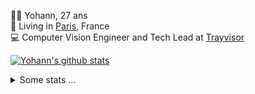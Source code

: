 <p>
  👨🏻 <bold>Yohann</bold>, 27 ans<br/>
  💼 Living in <a href="https://www.google.com/maps?q=paris">Paris</a>, France<br/>
  💻 Computer Vision Engineer and Tech Lead at <a href="https://trayvisor.com/">Trayvisor</a><br/>
</p>

<a href="https://github.com/anuraghazra/github-readme-stats"><img align="center" src="https://github-readme-stats-go94hl40s-yohann84l.vercel.app//api?username=yohann84L&show_icons=true&include_all_commits=true" alt="Yohann's github stats" /> </a>


<details>
  <summary>Some stats ...</summary><br/>
  

<!--START_SECTION:waka-->
![Code Time](http://img.shields.io/badge/Code%20Time-1%2C122%20hrs%2017%20mins-blue)

![Profile Views](http://img.shields.io/badge/Profile%20Views-0-blue)

**🐱 My GitHub Data** 

> 📦 440.7 kB Used in GitHub's Storage 
 > 
> 🏆 285 Contributions in the Year 2024
 > 
> 🚫 Not Opted to Hire
 > 
> 📜 25 Public Repositories 
 > 
> 🔑 21 Private Repositories 
 > 
**I'm an Early 🐤** 

```text
🌞 Morning                14432 commits       ████████░░░░░░░░░░░░░░░░░   31.19 % 
🌆 Daytime                26257 commits       ██████████████░░░░░░░░░░░   56.75 % 
🌃 Evening                5439 commits        ███░░░░░░░░░░░░░░░░░░░░░░   11.76 % 
🌙 Night                  139 commits         ░░░░░░░░░░░░░░░░░░░░░░░░░   00.30 % 
```
📅 **I'm Most Productive on Wednesday** 

```text
Monday                   8519 commits        █████░░░░░░░░░░░░░░░░░░░░   18.41 % 
Tuesday                  8576 commits        █████░░░░░░░░░░░░░░░░░░░░   18.54 % 
Wednesday                10365 commits       ██████░░░░░░░░░░░░░░░░░░░   22.40 % 
Thursday                 9430 commits        █████░░░░░░░░░░░░░░░░░░░░   20.38 % 
Friday                   8640 commits        █████░░░░░░░░░░░░░░░░░░░░   18.67 % 
Saturday                 272 commits         ░░░░░░░░░░░░░░░░░░░░░░░░░   00.59 % 
Sunday                   465 commits         ░░░░░░░░░░░░░░░░░░░░░░░░░   01.01 % 
```


📊 **This Week I Spent My Time On** 

```text
🕑︎ Time Zone: Europe/Paris

💬 Programming Languages: 
Python                   8 hrs 39 mins       ██████████░░░░░░░░░░░░░░░   40.96 % 
JavaScript               6 hrs 57 mins       ████████░░░░░░░░░░░░░░░░░   32.95 % 
TypeScript               3 hrs               ████░░░░░░░░░░░░░░░░░░░░░   14.23 % 
SQL                      50 mins             █░░░░░░░░░░░░░░░░░░░░░░░░   03.99 % 
YAML                     27 mins             █░░░░░░░░░░░░░░░░░░░░░░░░   02.16 % 

🔥 Editors: 
WebStorm                 10 hrs 49 mins      █████████████░░░░░░░░░░░░   51.25 % 
PyCharm                  9 hrs 58 mins       ████████████░░░░░░░░░░░░░   47.22 % 
VS Code                  19 mins             ░░░░░░░░░░░░░░░░░░░░░░░░░   01.53 % 

💻 Operating System: 
Mac                      21 hrs 7 mins       █████████████████████████   100.00 % 
```

**I Mostly Code in Python** 

```text
Python                   25 repos            ██████████████░░░░░░░░░░░   54.35 % 
Jupyter Notebook         5 repos             ███░░░░░░░░░░░░░░░░░░░░░░   10.87 % 
JavaScript               3 repos             ██░░░░░░░░░░░░░░░░░░░░░░░   06.52 % 
HTML                     2 repos             █░░░░░░░░░░░░░░░░░░░░░░░░   04.35 % 
Shell                    1 repo              █░░░░░░░░░░░░░░░░░░░░░░░░   02.17 % 
```




 Last Updated on 06/03/2024 00:29:19 UTC
<!--END_SECTION:waka-->
